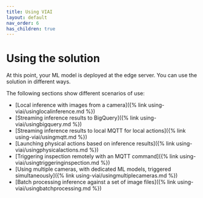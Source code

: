 ```yaml
---
title: Using VIAI
layout: default
nav_order: 6
has_children: true
---
```

# Using the solution

At this point, your ML model is deployed at the edge server. You can use the solution in different ways.

The following sections show different scenarios of use:

* [Local inference with images from a camera]({% link using-viai/usinglocalinference.md %})
* [Streaming inference results to BigQuery]({% link using-viai/usingbigquery.md %})
* [Streaming inference results to local MQTT for local actions]({% link using-viai/usingmqtt.md %})
* [Launching physical actions based on inference results]({% link using-viai/usingphysicalactions.md %})
* [Triggering inspection remotely with an MQTT command]({% link using-viai/usingtriggeringinspection.md %})
* [Using multiple cameras, with dedicated ML models, triggered simultaneously]({% link using-viai/usingmultiplecameras.md %})
* [Batch processing inference against a set of image files]({% link using-viai/usingbatchprocessing.md %})
